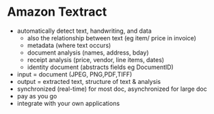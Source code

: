 # Amazon Textract

- automatically detect text, handwriting, and data
    - also the relationship between text (eg item/ price in invoice)
    - metadata (where text occurs)
    - document analysis (names, address, bday)
    - receipt analysis (price, vendor, line items, dates)
    - identity document (abstracts fields eg DocumentID)
- input = document (JPEG, PNG,PDF,TIFF)
- output = extracted text, structure of text & analysis
- synchronized (real-time) for most doc, asynchronized for large doc
- pay as you go
- integrate with your own applications
